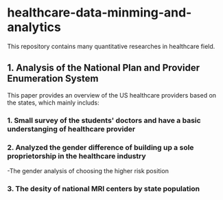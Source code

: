 # healthcare-data-minming-and-analytics
This repository contains many quantitative researches in healthcare field.

## 1. Analysis of the National Plan and Provider Enumeration System
This paper provides an overview of the US healthcare providers based on the states, which mainly includs: 
### 1. Small survey of the students' doctors and have a basic understanging of healthcare provider
### 2. Analyzed the gender difference of building up a sole proprietorship in the healthcare industry
  -The gender analysis of choosing the higher risk position
### 3. The desity of national MRI centers by state population
